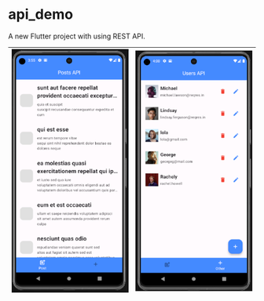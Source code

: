 # api_demo

A new Flutter project with using REST API.

| ![Logo](/assets/Capture.png) | ![Logo](/assets/Capture2.png) |
| --- | --- |
